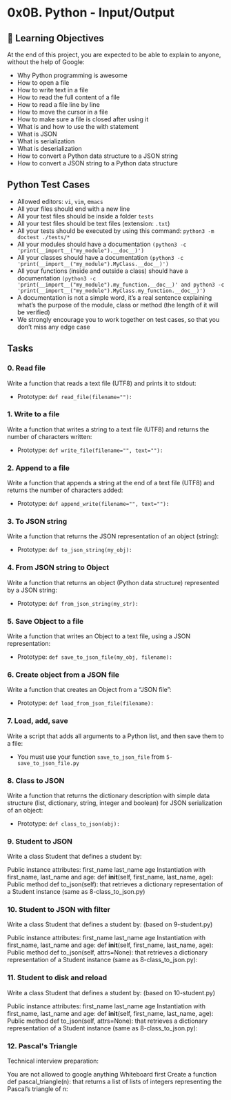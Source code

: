 # 0x0B. Python - Input/Output
## :open_book: Learning Objectives
At the end of this project, you are expected to be able to explain to anyone, without the help of Google:
 - Why Python programming is awesome
 - How to open a file
 - How to write text in a file
 - How to read the full content of a file
 - How to read a file line by line
 - How to move the cursor in a file
 - How to make sure a file is closed after using it
 - What is and how to use the with statement
 - What is JSON
 - What is serialization
 - What is deserialization
 - How to convert a Python data structure to a JSON string
 - How to convert a JSON string to a Python data structure
## Python Test Cases
 - Allowed editors: `vi`, `vim`, e`macs`
 - All your files should end with a new line
 - All your test files should be inside a folder `tests`
 - All your test files should be text files (extension: `.txt`)
 - All your tests should be executed by using this command: `python3 -m doctest ./tests/*`
 - All your modules should have a documentation `(python3 -c 'print(__import__("my_module").__doc__)')`
 - All your classes should have a documentation `(python3 -c 'print(__import__("my_module").MyClass.__doc__)')`
 - All your functions (inside and outside a class) should have a documentation `(python3 -c 'print(__import__("my_module").my_function.__doc__)' and python3 -c 'print(__import__("my_module").MyClass.my_function.__doc__)')`
 - A documentation is not a simple word, it’s a real sentence explaining what’s the purpose of the module, class or method (the length of it will be verified)
 - We strongly encourage you to work together on test cases, so that you don’t miss any edge case
## Tasks
### 0. Read file
Write a function that reads a text file (UTF8) and prints it to stdout:
- Prototype: `def read_file(filename=""):`
### 1. Write to a file
Write a function that writes a string to a text file (UTF8) and returns the number of characters written:
- Prototype: `def write_file(filename="", text=""):`
### 2. Append to a file
Write a function that appends a string at the end of a text file (UTF8) and returns the number of characters added:
- Prototype: `def append_write(filename="", text=""):`
### 3. To JSON string
Write a function that returns the JSON representation of an object (string):
- Prototype: `def to_json_string(my_obj):`
### 4. From JSON string to Object
Write a function that returns an object (Python data structure) represented by a JSON string:
- Prototype: `def from_json_string(my_str):`
### 5. Save Object to a file
Write a function that writes an Object to a text file, using a JSON representation:
- Prototype: `def save_to_json_file(my_obj, filename):`
### 6. Create object from a JSON file
Write a function that creates an Object from a “JSON file”:
- Prototype: `def load_from_json_file(filename):`
### 7. Load, add, save
Write a script that adds all arguments to a Python list, and then save them to a file:
- You must use your function `save_to_json_file` from `5-save_to_json_file.py`
### 8. Class to JSON
Write a function that returns the dictionary description with simple data structure (list, dictionary, string, integer and boolean) for JSON serialization of an object:
- Prototype: `def class_to_json(obj):`
### 9. Student to JSON
Write a class Student that defines a student by:

Public instance attributes:
first_name
last_name
age
Instantiation with first_name, last_name and age: def __init__(self, first_name, last_name, age):
Public method def to_json(self): that retrieves a dictionary representation of a Student instance (same as 8-class_to_json.py)
### 10. Student to JSON with filter
Write a class Student that defines a student by: (based on 9-student.py)

Public instance attributes:
first_name
last_name
age
Instantiation with first_name, last_name and age: def __init__(self, first_name, last_name, age):
Public method def to_json(self, attrs=None): that retrieves a dictionary representation of a Student instance (same as 8-class_to_json.py):
### 11. Student to disk and reload
Write a class Student that defines a student by: (based on 10-student.py)

Public instance attributes:
first_name
last_name
age
Instantiation with first_name, last_name and age: def __init__(self, first_name, last_name, age):
Public method def to_json(self, attrs=None): that retrieves a dictionary representation of a Student instance (same as 8-class_to_json.py):
### 12. Pascal's Triangle
Technical interview preparation:

You are not allowed to google anything
Whiteboard first
Create a function def pascal_triangle(n): that returns a list of lists of integers representing the Pascal’s triangle of n:
